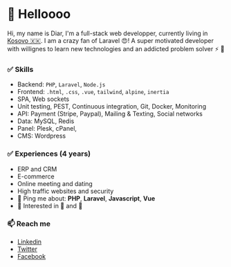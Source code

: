 # 👋 Helloooo

Hi, my name is Diar, I'm a full-stack web developper, currently living in [Kosovo 🇽🇰](https://www.google.com/maps/place/Mitrovica/@42.8778195,20.8552439,14z/data=!3m1!4b1!4m5!3m4!1s0x135345063679ba21:0xc24c0fe075e868e2!8m2!3d42.8913909!4d20.8659995). I am a crazy fan of Laravel :heart_eyes:! A super motivated developer with willignes to learn new technologies and an addicted problem solver :zap: :pill:

### ✅ Skills
- Backend: `PHP`, `Laravel`, `Node.js`
- Frontend: `.html`, `.css`, `.vue`, `tailwind`, `alpine`, `inertia`
- SPA, Web sockets
- Unit testing, PEST, Continuous integration, Git, Docker, Monitoring
- API: Payment (Stripe, Paypal), Mailing & Texting, Social networks
- Data: MySQL, Redis
- Panel: Plesk, cPanel,
- CMS: Wordpress

### ✅ Experiences (4 years)
- ERP and CRM
- E-commerce
- Online meeting and dating
- High traffic websites and security
- 💬 Ping me about: **PHP**, **Laravel**, **Javascript**, **Vue**
- 👀 Interested in 📖 and 🎣

### 📫 Reach me
- [Linkedin](https://www.linkedin.com/in/diar-%C3%A7oroviqi/)
- [Twitter](https://twitter.com/DiarQoroviqi)
- [Facebook](https://www.facebook.com/DiarQoroviqi)

<!---
DiarQoroviqi/DiarQoroviqi is a ✨ special ✨ repository because its `README.md` (this file) appears on your GitHub profile.
You can click the Preview link to take a look at your changes.
--->
